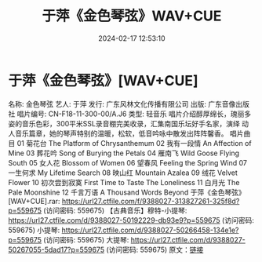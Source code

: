 ﻿---
title: 于萍《金色琴弦》WAV+CUE
date: 2024-02-17 12:53:10
categories: 古典音乐、新世纪、纯音雅乐
tags: 纯音雅乐
---
# 于萍《金色琴弦》[WAV+CUE]

名称: 金色琴弦
艺人: 于萍
发行: 广东风林文化传播有限公司
出版: 广东音像出版社
唱片编号: CN-F18-11-300-00/A.J6
类型: 轻音乐
唱片介绍醇厚绵长，瑰丽多姿的音乐色彩，300平米SSL录音棚完美收录，汇集南国乐坛好手名家，演绎
动人音乐篇章，她的琴声特别的温暖，松软，低音吟咏中散发出阵阵馨香。
唱片曲目
01 菊花台 The Platform of Chrysanthemum
02 我有一段情 An Affection of Mine
03 葬花吟 Song of Burying the Petals
04 雁南飞 Wild Goose Flying South
05 女人花 Blossom of Women
06 望春风 Feeling the Spring Wind
07 一生何求 My Lifetime Search
08 映山红 Mountain Azalea
09 绒花 Velvet Flower
10 初次尝到寂寞 First Time to Taste The Loneliness
11 白月光 The Pale Moonshine
12 千言万语 A Thousand Words Beyond
于萍《金色琴弦》 [WAV+CUE].rar: https://url27.ctfile.com/f/9388027-313827261-325f8d?p=559675
(访问密码: 559675)
【古典音乐】穆特-小提琴: https://url27.ctfile.com/d/9388027-50192229-db93e9?p=559675
(访问密码: 559675)
小提琴: https://url27.ctfile.com/d/9388027-50266458-134e1e?p=559675
(访问密码: 559675)
大提琴: https://url27.ctfile.com/d/9388027-50267055-5dad17?p=559675
(访问密码: 559675)
原文：[链接](https://blog.sina.com.cn/s/blog_1647c7e76010314gq.html)